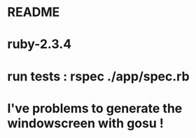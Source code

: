 # README

# ruby-2.3.4
# run tests : rspec ./app/spec.rb
# I've problems to generate the windowscreen with gosu !
